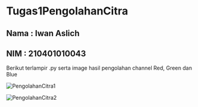 # Tugas1PengolahanCitra

## Nama : Iwan Aslich
## NIM  : 210401010043

Berikut terlampir .py serta image hasil pengolahan channel Red, Green dan Blue

![PengolahanCitra1](https://github.com/user-attachments/assets/aa22f93f-7eba-463a-b4ac-81e91e6089d3)

![PengolahanCitra2](https://github.com/user-attachments/assets/541edbf9-7a6e-44b1-8a29-e6b53b16a43a)

